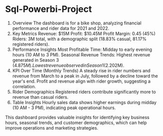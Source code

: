 # Sql-Powerbi-Project
1. Overview
The dashboard is for a bike shop, analyzing financial performance and rider data for 2021 and 2022.
2. Key Metrics
Revenue: $15M
 Profit: $10.45M
 Profit Margin: 0.45 (45%)
 Riders: 3M total, with a demographic split (18.83% casual, 81.17% registered riders).
4. Performance Insights
Most Profitable Time: Midday to early evening hours (10 AM to 3 PM).
Seasonal Revenue Trends:
Highest revenue generated in Season 3 ($4.875M).
Lowest revenue observed in Season 1 ($2.202M).
5. KPI Over Time (Monthly Trends)
A steady rise in rider numbers and revenue from March to a peak in July, followed by a decline toward the year's end.
Profit and revenue align with rider growth, suggesting a correlation.
6. Rider Demographics
Registered riders contribute significantly more to revenue than casual riders.
7. Table Insights
Hourly sales data shows higher earnings during midday (10 AM - 3 PM), indicating peak operational hours.

This dashboard provides valuable insights for identifying key business hours, seasonal trends, and customer demographics, which can help improve operations and marketing strategies.


